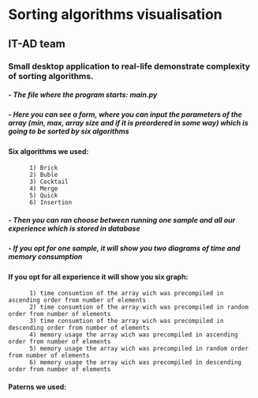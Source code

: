 # Sorting algorithms visualisation

## IT-AD team

### Small desktop application to real-life demonstrate complexity of sorting algorithms.

##### - The file where the program starts: main.py

##### - Here you can see a form, where you can input the parameters of the array (min, max, array size and if it is preordered in some way) which is going to be sorted by six algorithms

#### Six algorithms we used:
          1) Brick
          2) Buble
          3) Cocktail
          4) Merge
          5) Quick
          6) Insertion

##### - Then you can ran choose between running one sample and all our experience which is stored in database


##### - If you opt for one sample, it will show you two diagrams of time and memory consumption

#### If you opt for all experience it will show you six graph:
          1) time consumtion of the array wich was precompiled in ascending order from number of elements
          2) time consumtion of the array wich was precompiled in random order from number of elements
          3) time consumtion of the array wich was precompiled in descending order from number of elements
          4) memory usage the array wich was precompiled in ascending order from number of elements
          5) memory usage the array wich was precompiled in random order from number of elements
          6) memory usage the array wich was precompiled in descending order from number of elements

#### Paterns we used:

